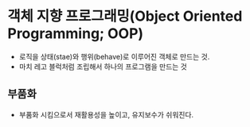 # 객체 지향 프로그래밍(Object Oriented Programming; OOP)
- 로직을 상태(stae)와 행위(behave)로 이루어진 객체로 만드는 것.
- 마치 레고 블럭처럼 조립해서 하나의 프로그램을 만드는 것

## 부품화
- 부품화 시킴으로서 재활용성을 높이고, 유지보수가 쉬워진다.
